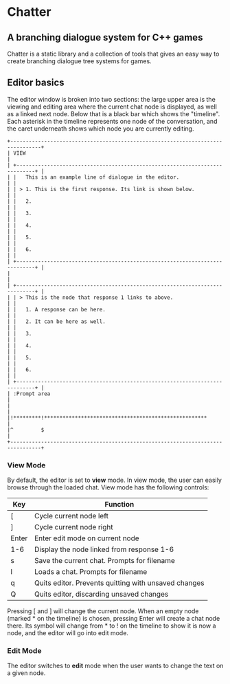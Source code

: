 # Chatter

## A branching dialogue system for C++ games

Chatter is a static library and a collection of tools that gives an easy way to create branching dialogue tree systems for games.

## Editor basics

The editor window is broken into two sections: the large upper area is the viewing and editing area where the current chat node is displayed, as well as a linked next node. Below that is a black bar which shows the "timeline". Each asterisk in the timeline represents one node of the conversation, and the caret underneath shows which node you are currently editing.

```
+--------------------------------------------------------------------------------+
| VIEW                                                                           |
| +----------------------------------------------------------------------------+ |
| |   This is an example line of dialogue in the editor.                       | |
| | > 1. This is the first response. Its link is shown below.                  | |
| |   2.                                                                       | |
| |   3.                                                                       | |
| |   4.                                                                       | |
| |   5.                                                                       | |
| |   6.                                                                       | |
| +----------------------------------------------------------------------------+ |
|                                                                                |
| +----------------------------------------------------------------------------+ |
| | > This is the node that response 1 links to above.                         | |
| |   1. A response can be here.                                               | |
| |   2. It can be here as well.                                               | |
| |   3.                                                                       | |
| |   4.                                                                       | |
| |   5.                                                                       | |
| |   6.                                                                       | |
| +----------------------------------------------------------------------------+ |
| :Prompt area                                                                   |
|                                                                                |
|!*********!*****************************************************                |
|^         $                                                                     |
+--------------------------------------------------------------------------------+

```

### View Mode

By default, the editor is set to **view** mode. In view mode, the user can easily browse through the loaded chat. View mode has the following controls:

| Key | Function |
| --- | -------- |
| [ | Cycle current node left |
| ] | Cycle current node right |
| Enter | Enter edit mode on current node |
| 1-6 | Display the node linked from response 1-6 |
| s | Save the current chat. Prompts for filename |
| l | Loads a chat. Prompts for filename |
| q | Quits editor. Prevents quitting with unsaved changes |
| Q | Quits editor, discarding unsaved changes |


Pressing [ and ] will change the current node. When an empty node (marked * on the timeline) is chosen, pressing Enter will create a chat node there. Its symbol will change from * to ! on the timeline to show it is now a node, and the editor will go into edit mode.

### Edit Mode

The editor switches to **edit** mode when the user wants to change the text on a given node.
